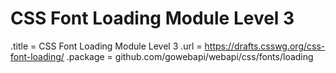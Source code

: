 # CSS Font Loading Module Level 3

.title = CSS Font Loading Module Level 3
.url = <https://drafts.csswg.org/css-font-loading/>
.package = github.com/gowebapi/webapi/css/fonts/loading
